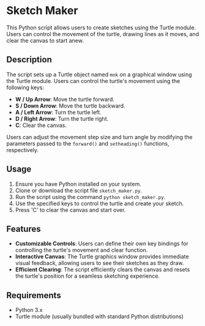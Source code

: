 # Sketch Maker

This Python script allows users to create sketches using the Turtle module. Users can control the movement of the turtle, drawing lines as it moves, and clear the canvas to start anew.

## Description

The script sets up a Turtle object named `mnk` on a graphical window using the Turtle module. Users can control the turtle's movement using the following keys:

- **W / Up Arrow**: Move the turtle forward.
- **S / Down Arrow**: Move the turtle backward.
- **A / Left Arrow**: Turn the turtle left.
- **D / Right Arrow**: Turn the turtle right.
- **C**: Clear the canvas.

Users can adjust the movement step size and turn angle by modifying the parameters passed to the `forward()` and `setheading()` functions, respectively.

## Usage

1. Ensure you have Python installed on your system.
2. Clone or download the script file `sketch_maker.py`.
3. Run the script using the command `python sketch_maker.py`.
4. Use the specified keys to control the turtle and create your sketch.
5. Press 'C' to clear the canvas and start over.

## Features

- **Customizable Controls**: Users can define their own key bindings for controlling the turtle's movement and clear function.
- **Interactive Canvas**: The Turtle graphics window provides immediate visual feedback, allowing users to see their sketches as they draw.
- **Efficient Clearing**: The script efficiently clears the canvas and resets the turtle's position for a seamless sketching experience.

## Requirements

- Python 3.x
- Turtle module (usually bundled with standard Python distributions)

